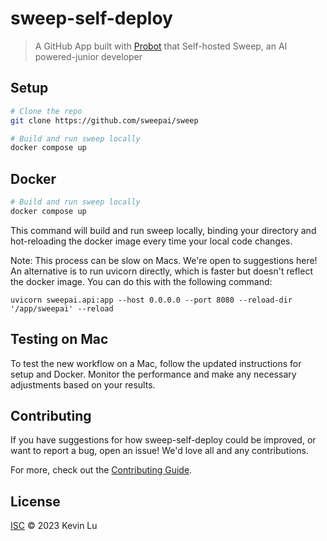 # sweep-self-deploy

> A GitHub App built with [Probot](https://github.com/probot/probot) that Self-hosted Sweep, an AI powered-junior developer

## Setup

```sh
# Clone the repo
git clone https://github.com/sweepai/sweep

# Build and run sweep locally
docker compose up
```

## Docker

```sh
# Build and run sweep locally
docker compose up
```

This command will build and run sweep locally, binding your directory and hot-reloading the docker image every time your local code changes.

Note: This process can be slow on Macs. We're open to suggestions here! An alternative is to run uvicorn directly, which is faster but doesn't reflect the docker image. You can do this with the following command:

```
uvicorn sweepai.api:app --host 0.0.0.0 --port 8080 --reload-dir '/app/sweepai' --reload
```

## Testing on Mac

To test the new workflow on a Mac, follow the updated instructions for setup and Docker. Monitor the performance and make any necessary adjustments based on your results.

## Contributing

If you have suggestions for how sweep-self-deploy could be improved, or want to report a bug, open an issue! We'd love all and any contributions.

For more, check out the [Contributing Guide](CONTRIBUTING.md).

## License

[ISC](LICENSE) © 2023 Kevin Lu

